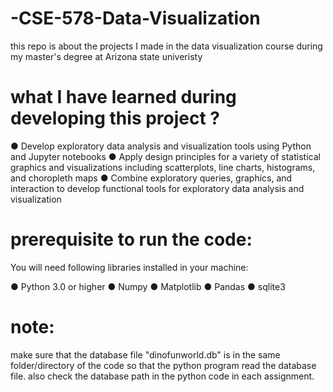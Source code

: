 # -CSE-578-Data-Visualization
this repo is about the projects I made in the data visualization course during my master's degree at Arizona state univeristy

# what I have learned during developing this project ?

● Develop exploratory data analysis and visualization tools using Python and Jupyter notebooks
● Apply design principles for a variety of statistical graphics and visualizations including scatterplots, line charts, histograms, and choropleth maps
● Combine exploratory queries, graphics, and interaction to develop functional tools for exploratory data analysis and visualization

# prerequisite to run the code:
You will need following libraries installed in your machine:

● Python 3.0 or higher
● Numpy
● Matplotlib
● Pandas
● sqlite3

# note:
make sure that the database file "dinofunworld.db" is in the same folder/directory of the code so that the python program read the database file. also check the database path in the python code in each assignment.
